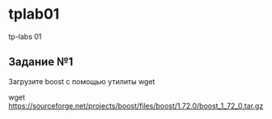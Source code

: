 # tplab01
tp-labs 01
## Задание №1
Загрузите boost с помощью утилиты wget

wget https://sourceforge.net/projects/boost/files/boost/1.72.0/boost_1_72_0.tar.gz
